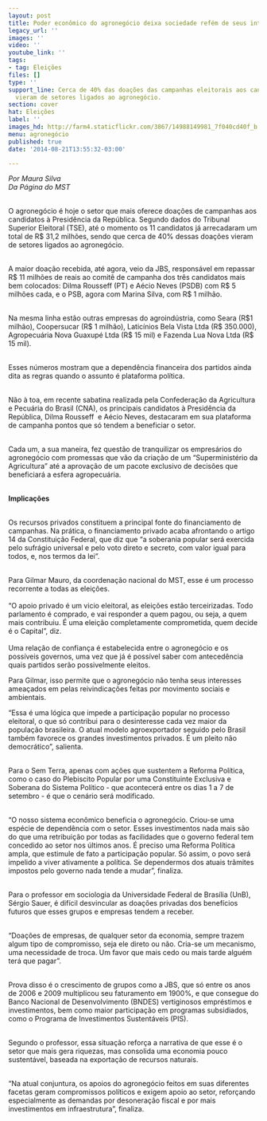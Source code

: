 ```yaml
---
layout: post
title: Poder econômico do agronegócio deixa sociedade refém de seus interesses
legacy_url: ''
images: ''
video: ''
youtube_link: ''
tags:
- tag: Eleições
files: []
type: ''
support_line: Cerca de 40% das doações das campanhas eleitorais aos candidatos à Presidência
  vieram de setores ligados ao agronegócio.
section: cover
hat: Eleições
label: ''
images_hd: http://farm4.staticflickr.com/3867/14988149981_7f040cd40f_b.jpg
menu: agronegócio
published: true
date: '2014-08-21T13:55:32-03:00'

---
```

<p><em>Por Maura Silva<br />
Da P&aacute;gina do MST</em></p>

<p><br />
O agroneg&oacute;cio &eacute; hoje o setor que mais oferece doa&ccedil;&otilde;es de campanhas aos candidatos &agrave; Presid&ecirc;ncia da Rep&uacute;blica. Segundo dados do Tribunal Superior Eleitoral (TSE), at&eacute; o momento os 11 candidatos j&aacute; arrecadaram um total de R$ 31,2 milh&otilde;es, sendo que cerca de 40% dessas doa&ccedil;&otilde;es vieram de setores ligados ao agroneg&oacute;cio.</p>

<p><br />
A maior doa&ccedil;&atilde;o recebida, at&eacute; agora, veio da JBS, respons&aacute;vel em repassar R$ 11 milh&otilde;es de reais ao comit&ecirc; de campanha dos tr&ecirc;s candidatos mais bem colocados: Dilma Rousseff (PT) e A&eacute;cio Neves (PSDB) com R$ 5 milh&otilde;es cada, e o PSB, agora com Marina Silva, com R$ 1 milh&atilde;o. &nbsp;</p>

<p><br />
Na mesma linha est&atilde;o outras empresas do agroind&uacute;stria, como Seara (R$1 milh&atilde;o), Coopersucar (R$ 1 milh&atilde;o), Latic&iacute;nios Bela Vista Ltda (R$ 350.000), Agropecu&aacute;ria Nova Guaxup&eacute; Ltda (R$ 15 mil) e Fazenda Lua Nova Ltda (R$ 15 mil).</p>

<p><br />
Esses n&uacute;meros mostram que a depend&ecirc;ncia financeira dos partidos ainda dita as regras quando o assunto &eacute; plataforma pol&iacute;tica.&nbsp;</p>

<p><br />
N&atilde;o &agrave; toa, em recente sabatina realizada pela Confedera&ccedil;&atilde;o da Agricultura e Pecu&aacute;ria do Brasil (CNA), os principais candidatos &agrave; Presid&ecirc;ncia da Rep&uacute;blica, Dilma Rousseff&nbsp; e A&eacute;cio Neves, destacaram em sua plataforma de campanha pontos que s&oacute; tendem a beneficiar o setor. &nbsp;</p>

<p><br />
Cada um, a sua maneira, fez quest&atilde;o de tranquilizar os empres&aacute;rios do agroneg&oacute;cio com promessas que v&atilde;o da cria&ccedil;&atilde;o de um &ldquo;Superminist&eacute;rio da Agricultura&rdquo; at&eacute; a aprova&ccedil;&atilde;o de um pacote exclusivo de decis&otilde;es que beneficiar&aacute; a esfera agropecu&aacute;ria.&nbsp;<br />
&nbsp;</p>

<p><strong>Implica&ccedil;&otilde;es</strong></p>

<p><br />
Os recursos privados constituem a principal fonte do financiamento de campanhas. Na pr&aacute;tica, o financiamento privado acaba afrontando o artigo 14 da Constitui&ccedil;&atilde;o Federal, que diz que &ldquo;a soberania popular ser&aacute; exercida pelo sufr&aacute;gio universal e pelo voto direto e secreto, com valor igual para todos, e, nos termos da lei&rdquo;.&nbsp;</p>

<p><br />
Para Gilmar Mauro, da coordena&ccedil;&atilde;o nacional do MST, esse &eacute; um processo recorrente a todas as elei&ccedil;&otilde;es.&nbsp;<br />
<br />
&ldquo;O apoio privado &eacute; um vicio eleitoral, as elei&ccedil;&otilde;es est&atilde;o terceirizadas. Todo parlamento &eacute; comprado, e vai responder a quem pagou, ou seja, a quem mais contribuiu. &Eacute; uma elei&ccedil;&atilde;o completamente comprometida, quem decide &eacute; o Capital&rdquo;, diz.&nbsp;&nbsp;<br />
<br />
Uma rela&ccedil;&atilde;o de confian&ccedil;a &eacute; estabelecida entre o agroneg&oacute;cio e os poss&iacute;veis governos, uma vez que j&aacute; &eacute; poss&iacute;vel saber com anteced&ecirc;ncia quais partidos ser&atilde;o possivelmente eleitos.&nbsp;</p>

<p>Para Gilmar, isso permite que o agroneg&oacute;cio n&atilde;o tenha seus interesses amea&ccedil;ados em pelas reivindica&ccedil;&otilde;es feitas por movimento sociais e ambientais.&nbsp;</p>

<p>&ldquo;Essa &eacute; uma l&oacute;gica que impede a participa&ccedil;&atilde;o popular no processo eleitoral, o que s&oacute; contribui para o desinteresse cada vez maior da popula&ccedil;&atilde;o brasileira. O atual modelo agroexportador seguido pelo Brasil tamb&eacute;m favorece os grandes investimentos privados. &Eacute; um pleito n&atilde;o democr&aacute;tico&rdquo;, salienta.&nbsp;</p>

<p><br />
Para o Sem Terra, apenas com a&ccedil;&otilde;es que sustentem a Reforma Pol&iacute;tica, como o caso do Plebiscito Popular por uma Constituinte Exclusiva e Soberana do Sistema Pol&iacute;tico - que acontecer&aacute; entre os dias 1 a 7 de setembro - &eacute; que o cen&aacute;rio ser&aacute; modificado.&nbsp;</p>

<p><br />
&ldquo;O nosso sistema econ&ocirc;mico beneficia o agroneg&oacute;cio. Criou-se uma esp&eacute;cie de depend&ecirc;ncia com o setor. Esses investimentos nada mais s&atilde;o do que uma retribui&ccedil;&atilde;o por todas as facilidades que o governo federal tem concedido ao setor nos &uacute;ltimos anos. &Eacute; preciso uma Reforma Pol&iacute;tica ampla, que estimule de fato a participa&ccedil;&atilde;o popular. S&oacute; assim, o povo ser&aacute; impelido a viver ativamente a pol&iacute;tica. Se dependermos dos atuais tr&acirc;mites impostos pelo governo nada tende a mudar&rdquo;, finaliza. &nbsp; &nbsp;</p>

<p><br />
Para o professor em sociologia da Universidade Federal de Bras&iacute;lia (UnB), S&eacute;rgio Sauer, &eacute; dif&iacute;cil desvincular as doa&ccedil;&otilde;es privadas dos benef&iacute;cios futuros que esses grupos e empresas tendem a receber.&nbsp;</p>

<p><br />
&ldquo;Doa&ccedil;&otilde;es de empresas, de qualquer setor da economia, sempre trazem algum tipo de compromisso, seja ele direto ou n&atilde;o. Cria-se um mecanismo, uma necessidade de troca. Um favor que mais cedo ou mais tarde algu&eacute;m ter&aacute; que pagar&rdquo;.</p>

<p><br />
Prova disso &eacute; o crescimento de grupos como a JBS, que s&oacute; entre os anos de 2006 e 2009 multiplicou seu faturamento em 1900%, e que consegue do Banco Nacional de Desenvolvimento (BNDES) vertiginosos empr&eacute;stimos e investimentos, bem como maior participa&ccedil;&atilde;o em programas subsidiados, como o Programa de Investimentos Sustent&aacute;veis (PIS).&nbsp;</p>

<p><br />
Segundo o professor, essa situa&ccedil;&atilde;o refor&ccedil;a a narrativa de que esse &eacute; o setor que mais gera riquezas, mas consolida uma economia pouco sustent&aacute;vel, baseada na exporta&ccedil;&atilde;o de recursos naturais.&nbsp;</p>

<p><br />
&ldquo;Na atual conjuntura, os apoios do agroneg&oacute;cio feitos em suas diferentes facetas geram compromissos pol&iacute;ticos e exigem apoio ao setor, refor&ccedil;ando especialmente as demandas por desonera&ccedil;&atilde;o fiscal e por mais investimentos em infraestrutura&rdquo;, finaliza. &nbsp;</p>
